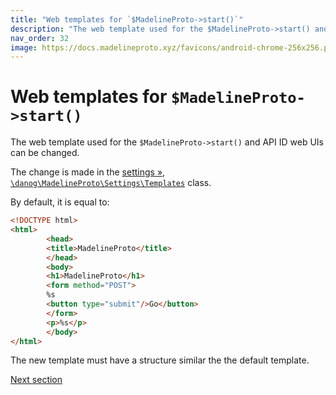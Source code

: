 ```yaml
---
title: "Web templates for `$MadelineProto->start()`"
description: "The web template used for the $MadelineProto->start() and API ID web UIs can be changed."
nav_order: 32
image: https://docs.madelineproto.xyz/favicons/android-chrome-256x256.png
---
```

# Web templates for `$MadelineProto->start()`

The web template used for the `$MadelineProto->start()` and API ID web UIs can be changed.

The change is made in the [settings &raquo;](https://docs.madelineproto.xyz/docs/SETTINGS.html), [`\danog\MadelineProto\Settings\Templates`](https://docs.madelineproto.xyz/PHP/danog/MadelineProto/Settings/Templates.html) class.  

By default, it is equal to:
```html
<!DOCTYPE html>
<html>
        <head>
        <title>MadelineProto</title>
        </head>
        <body>
        <h1>MadelineProto</h1>
        <form method="POST">
        %s
        <button type="submit"/>Go</button>
        </form>
        <p>%s</p>
        </body>
</html>
```

The new template must have a structure similar the the default template.

<a href="https://docs.madelineproto.xyz/#very-complex-and-complete-examples">Next section</a>